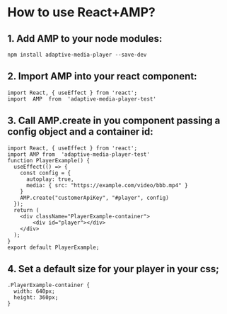 # How to use React+AMP?

## 1. Add AMP to your node modules:
```
npm install adaptive-media-player --save-dev
```

## 2. Import AMP into your react component:
```
import React, { useEffect } from 'react';
import  AMP  from  'adaptive-media-player-test'
```

## 3. Call AMP.create in you component passing a config object and a container id:
```
import React, { useEffect } from 'react';
import AMP from  'adaptive-media-player-test'
function PlayerExample() {
  useEffect(() => {
    const config = {
      autoplay: true,
      media: { src: "https://example.com/video/bbb.mp4" }
    }
    AMP.create("customerApiKey", "#player", config)
  });
  return (
    <div className="PlayerExample-container">
        <div id="player"></div>
    </div>
  );
}
export default PlayerExample;
```

## 4. Set a default size for your player in your css;
```
.PlayerExample-container {
  width: 640px;
  height: 360px;
}
```
